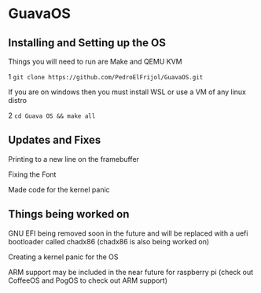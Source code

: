 # GuavaOS

## Installing and Setting up the OS

  Things you will need to run are Make and QEMU KVM

  1 `git clone https://github.com/PedroElFrijol/GuavaOS.git`
  
  If you are on windows then you must install WSL or use a VM of any linux distro
  
  2 `cd Guava OS && make all`
  
## Updates and Fixes

  Printing to a new line on the framebuffer
  
  Fixing the Font
  
  Made code for the kernel panic
  
## Things being worked on

  GNU EFI being removed soon in the future and will be replaced with a uefi bootloader called chadx86 (chadx86 is also being worked on)
  
  Creating a kernel panic for the OS
  
  ARM support may be included in the near future for raspberry pi (check out CoffeeOS and PogOS to check out ARM support)

